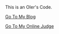 This is an OIer's Code.

[Go To My Blog](http://blog.aor.sd.cn)

[Go To My Online Judge](https://aor.sd.cn)

